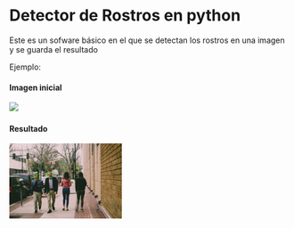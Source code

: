 <h1>Detector de Rostros en python</h1>
<p>Este es un sofware básico en el que se detectan los rostros en una imagen y se guarda el resultado </p>
<p>Ejemplo:</p>
<h4>Imagen inicial</h4>
<img src="img.jpg" width="40%">
<h4>Resultado</h4>
<img src="resultado.jpg" width="40%">